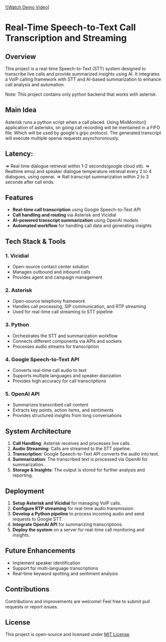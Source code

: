 [![Watch Demo Video]](https://drive.google.com/file/d/1Z2PolJq512NwrvhNrW57QdfzCy0lhZoD/view)

# Real-Time Speech-to-Text Call Transcription and Streaming

## Overview
This project is a real-time Speech-to-Text (STT) system designed to transcribe live calls and provide summarized insights using AI. It integrates a VoIP calling framework with STT and AI-based summarization to enhance call analysis and automation.

Note: This project contains only python backend that works with asterisk.

## Main Idea
Asterisk runs a python script when a call placed. Using MixMonitor() application of asterisks, on going call recording will be mentained in a FIFO file. Which will be used by google's grpc protocol. The generated transcript will execute multiple openai requests asynchoronously. 

## Latency:
=> Real time dialogue retrieval within 1-2 seconds(google cloud stt).
=> Realtime emoji and speaker dialogue temperature retrieval every 2 to 4 dialogues, using openai.
=> Rall transcript summarization within 2 to 3 seconds after call ends.

## Features
- **Real-time call transcription** using Google Speech-to-Text API
- **Call handling and routing** via Asterisk and Vicidial
- **AI-powered transcript summarization** using OpenAI models
- **Automated workflow** for handling call data and generating insights

## Tech Stack & Tools
### 1. **Vicidial**
   - Open-source contact center solution
   - Manages outbound and inbound calls
   - Provides agent and campaign management

### 2. **Asterisk**
   - Open-source telephony framework
   - Handles call processing, SIP communication, and RTP streaming
   - Used for real-time call streaming to STT pipeline

### 3. **Python**
   - Orchestrates the STT and summarization workflow
   - Connects different components via APIs and sockets
   - Processes audio streams for transcription

### 4. **Google Speech-to-Text API**
   - Converts real-time call audio to text
   - Supports multiple languages and speaker diarization
   - Provides high accuracy for call transcriptions

### 5. **OpenAI API**
   - Summarizes transcribed call content
   - Extracts key points, action items, and sentiments
   - Provides structured insights from long conversations

## System Architecture
1. **Call Handling**: Asterisk receives and processes live calls.
2. **Audio Streaming**: Calls are streamed to the STT pipeline.
3. **Transcription**: Google Speech-to-Text API converts the audio into text.
4. **Summarization**: The transcribed text is processed via OpenAI for summarization.
5. **Storage & Insights**: The output is stored for further analysis and reporting.

## Deployment
1. **Setup Asterisk and Vicidial** for managing VoIP calls.
2. **Configure RTP streaming** for real-time audio transmission.
3. **Develop a Python pipeline** to process incoming audio and send requests to Google STT.
4. **Integrate OpenAI API** for summarizing transcriptions.
5. **Deploy the system** on a server for real-time call monitoring and insights.

## Future Enhancements
- Implement speaker identification
- Support for multi-language transcriptions
- Real-time keyword spotting and sentiment analysis

## Contributions
Contributions and improvements are welcome! Feel free to submit pull requests or report issues.

## License
This project is open-source and licensed under [MIT License](LICENSE).

